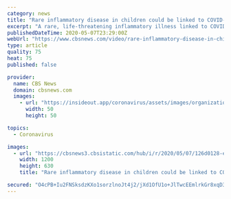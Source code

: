 ```yaml
---
category: news
title: "Rare inflammatory disease in children could be linked to COVID-19"
excerpt: "A rare, life-threatening inflammatory illness linked to COVID-19 has attacked about 100 children in the U.S. and Europe. Jericka Duncan has the latest."
publishedDateTime: 2020-05-07T23:29:00Z
webUrl: "https://www.cbsnews.com/video/rare-inflammatory-disease-in-children-could-be-linked-to-covid-19/"
type: article
quality: 75
heat: 75
published: false

provider:
  name: CBS News
  domain: cbsnews.com
  images:
    - url: "https://insideout.app/coronavirus/assets/images/organizations/cbsnews.com-50x50.jpg"
      width: 50
      height: 50

topics:
  - Coronavirus

images:
  - url: "https://cbsnews3.cbsistatic.com/hub/i/r/2020/05/07/126d0128-e61b-4531-a03b-afa91ce6920e/thumbnail/1200x630/5240c64461465298893c65ce0bfc5482/0507-duncan-481011-640x360.jpg"
    width: 1200
    height: 630
    title: "Rare inflammatory disease in children could be linked to COVID-19"

secured: "O4cPB+Iu2FNSksdzKXo1sorzlnoJt4j2/jXd1OfU1o+JlTwcEEmlrkGr8xqD3ped7RrtIw9OXzU1zTgY1zMMHK1chcDHppma8mXxrh2oTM/AP8sihGYAzztYe6cutiR/qInCE7Pl0m4m8xecAwAqtPWwac1LDT1clrpAbIonB0/mckuR3Iv8SRadRi5a6RWJCaSGkMW22t36oWEvc43rasuUqUl23OZGueorZ7N6ZyoycOxKScBmoK4zgTooxfuuRmjj4SYxlk3uLAxjNRfidk5IyBT7JTS5A5JeyiJzQGQ2n1gFIy9DUD0LM3Rd86s2;RYmgjO+Ifqi3CUriZ8O/Xg=="
---
```


